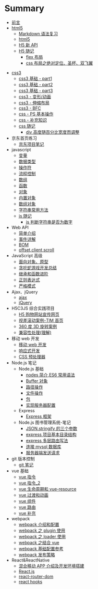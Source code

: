 # Summary

- [前言](README.md)
- [html5]()
  - [Markdown 语法复习](./html5/Markdown语法遗忘点.md)
  - [html5](./html5/html5.md)
  - [H5 新 API](html5/H5新API.md)
  - [H5 随记]()
    - [flex 布局](html5/h5随记/flex布局.md)
    - [css 布局之绝对定位、圣杯、双飞翼](html5/h5随记/css布局之绝对定位布局、圣杯、双飞翼.md)

* [css3]()
  - [css3 基础 - part1](css3/css_part1.md)
  - [css3 基础 - part2](css3/css_part2.md)
  - [css3 基础 - part3](css3/css_part3.md)
  - [css3 - 变形/动画](css3/css_part4.md)
  - [css3 - 伸缩布局](css3/css_part5.md)
  - [css3 - BFC](css3/css_BFC.md)
  - [css - PS 基本操作](css3/css_ps基本操作.md)
  - [css - 补充知识](css3/css_补充知识.md)
  - [css 随记]()
    - [div 高度随百分比宽度而调整](css3/css随记/div-auto-height.md)
* 京东首页练习
  - [京东项目笔记](jd_note/jd_note.md)
* javascript
  - [变量](javascript/1.变量.md)
  - [数据类型](javascript/2.数据类型.md)
  - [操作符](javascript/3.操作符.md)
  - [流程控制](javascript/4.流程控制.md)
  - [数组](javascript/5.数组.md)
  - [函数](javascript/6.函数.md)
  - [对象](javascript/7.对象.md)
  - [内置对象](javascript/8.内置对象.md)
  - [数组对象](javascript/9.数组对象.md)
  - [字符串常用方法](javascript/10.字符串常用方法.md)
  - [js 随记]()
    - [js 判断字符串是否为数字](javascript/js随记/js判断字符串是否为数字.md)
* Web API
  - [简单介绍](WebAPI/WebAPI_part1.md)
  - [事件详解](WebAPI/WebAPI_part2_事件详解.md)
  - [BOM](WebAPI/WebAPI_part3_BOM.md)
  - [offset,client,scroll](WebAPI/WebAPI_part4_offset_client_scroll.md)
* JavaScript 高级
  - [面向对象、原型](JavaScript高级/part1.md)
  - [贪吃蛇游戏开发总结](JavaScript高级/part2_贪吃蛇游戏总结.md)
  - [继承和函数进阶](JavaScript高级/part3_继承和函数进阶.md)
  - [正则表达式](JavaScript高级/part4_正则表达式.md)
  - [严格模式](JavaScript高级/part5_严格模式.md)
* Ajax、jQuery
  - [ajax](Ajax、jQuery/ajax.md)
  - [jQuery](Ajax、jQuery/jQuery.md)
* H5C3JS 综合实践项目
  - [H5 购物网站宣传网页](H5C3js综合实践项目/H5购物网站宣传网站/购物网站宣传页面.md)
  - [视差滚动案例-TIM 首页](H5C3js综合实践项目/视差滚动案例/视差滚动案例.md)
  - [360 度 3D 旋转案例](H5C3js综合实践项目/360度3d旋转/360度3d旋转.md)
  - [兼容性处理(理解)](H5C3js综合实践项目/H5购物网站宣传网站/兼容性处理.md)
* 移动 web 开发
  - [移动 web 开发](移动web开发/1.移动web开发.md)
  - [响应式开发](移动web开发/2.响应式开发.md)
  - [CSS 预处理器](移动web开发/3.CSS预处理器.md)
* Node.js 笔记
  - Node.js 基础
    - [nodes 简介,ES6 常用语法](nodejs笔记/nodejs基础/1.nodejs简介ES6常用语法.md)
    - [Buffer 对象](nodejs笔记/nodejs基础/2.Buffer对象.md)
    - [路径操作](nodejs笔记/nodejs基础/3.路径操作.md)
    - [文件操作](nodejs笔记/nodejs基础/4.文件操作.md)
    - [包](nodejs笔记/nodejs基础/5.包.md)
    - [实现服务器配置](nodejs笔记/nodejs基础/6.实现服务器配置.md)
  - Express
    - [Express 框架](nodejs笔记/Express/1.express框架.md)
  - Node.js 图书管理系统-笔记
    - [JSON.stringify 的三个参数](nodejs笔记/nodejs图书管理系统/part1-JSON.stringify的三个参数.md)
    - [express 项目基本目录结构](nodejs笔记/nodejs图书管理系统/part2-express项目基本目录结构.md)
    - [express 多层路由写法](nodejs笔记/nodejs图书管理系统/part3-express多层路由写法.md)
    - [连接 mysql 数据库](nodejs笔记/nodejs图书管理系统/part4-连接mysql数据库.md)
    - [服务器端发送请求](nodejs笔记/nodejs图书管理系统/part5-服务器端发送请求.md)
* git 版本控制
  - [git 笔记](git笔记/git笔记.md)
* vue 基础
  - [vue 指令](vue基础/vue指令.md)
  - [vue 指令\_2](vue基础/vue指令_2.md)
  - [vue 生命周期和 vue-resource](vue基础/vue生命周期和vue-resource.md)
  - [vue 过渡和动画](vue基础/vue过渡和动画.md)
  - [vue 组件](vue基础/vue组件.md)
  - [vue 路由](vue基础/vue路由.md)
  - [vue 补充](vue基础/vue补充.md)
* webpack
  - [webpack 介绍和配置](webpack/webpack介绍和配置.md)
  - [webpack 之 plugin 使用](webpack/webpack之plugin使用.md)
  - [webpack 之 loader 使用](webpack/webpack之loader使用.md)
  - [webpack 之结合 vue](webpack/webpack之结合vue.md)
  - [webpack 基础配置参考](webpack/webpack基础配置参考.md)
  - [webpack 发布策略](webpack/webpack发布策略.md)
* React&ReactNative
  - [混合移动 APP 介绍及开发环境搭建](React&ReactNative/混合移动APP介绍及开发环境搭建.md)
  - [React.js](React&ReactNative/React.js.md)
  - [react-router-dom](React&ReactNative/ReactRouterDom.md)
  - [react hooks](React&ReactNative/ReactHooks.md)
